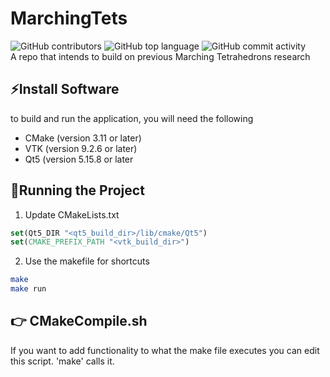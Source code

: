 # MarchingTets
![GitHub contributors](https://img.shields.io/github/contributors/Tonyy456/MarchingTets?color=09903F&style=plastic)
![GitHub top language](https://img.shields.io/github/languages/top/Tonyy456/MarchingTets?style=plastic)
![GitHub commit activity](https://img.shields.io/github/commit-activity/y/Tonyy456/MarchingTets?label=Commits)
</br>
A repo that intends to build on previous Marching Tetrahedrons research

## ⚡Install Software
to build and run the application, you will need the following
* CMake (version 3.11 or later)
* VTK (version 9.2.6 or later)
* Qt5 (version 5.15.8 or later

## 🌟Running the Project
1. Update CMakeLists.txt
```cmake
set(Qt5_DIR "<qt5_build_dir>/lib/cmake/Qt5")
set(CMAKE_PREFIX_PATH "<vtk_build_dir>")
```

2. Use the makefile for shortcuts
```sh
make
make run
```

## 👉 CMakeCompile.sh
If you want to add functionality to what the make file executes you can edit this script. 'make' calls it.

